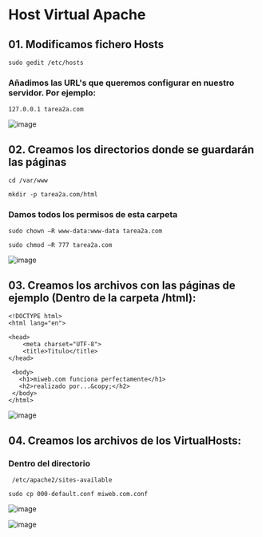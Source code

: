 
# Host Virtual Apache
## 01. Modificamos fichero Hosts
```
sudo gedit /etc/hosts
```
### Añadimos las URL's que queremos configurar en nuestro servidor. Por ejemplo:
```
127.0.0.1 tarea2a.com
```
![image](https://user-images.githubusercontent.com/93767832/142096325-dc049d5d-5821-4192-89f7-95efcd6e570d.png)

## 02. Creamos los directorios donde se guardarán las páginas

```
cd /var/www

mkdir -p tarea2a.com/html
```
### Damos todos los permisos de esta carpeta
```
sudo chown –R www-data:www-data tarea2a.com

sudo chmod –R 777 tarea2a.com
```
![image](https://user-images.githubusercontent.com/93767832/142099579-f5c1143a-1e0e-4849-9072-011966709e8e.png)

## 03. Creamos los archivos con las páginas de ejemplo (Dentro de la carpeta /html):
```
<!DOCTYPE html>
<html lang="en">

<head>
    <meta charset="UTF-8">
    <title>Titulo</title>
</head>

 <body>
   <h1>miweb.com funciona perfectamente</h1>
   <h2>realizado por...&copy;</h2>
 </body>
</html>
```
![image](https://user-images.githubusercontent.com/93767832/142103778-51128cfb-da2d-4a4e-9aea-410402ae1034.png)

## 04. Creamos los archivos de los VirtualHosts:
### Dentro del directorio 
```
 /etc/apache2/sites-available
```
```
sudo cp 000-default.conf miweb.com.conf
```
![image](https://user-images.githubusercontent.com/93767832/142107350-e1165cf0-f225-4cad-95aa-0fcb438ca550.png)

![image](https://user-images.githubusercontent.com/93767832/142107628-5e5befa3-9336-41ba-a9ea-3736741b475b.png)


